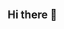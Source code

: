 ## Hi there 👋

<!-- Cybersecurity skills showcase
**GTW94/GTW94** is a ✨ _special_ ✨ repository because its `README.md` (this file) appears on your GitHub profile.

Cyber projects

🔭 Cybersecurity Penetration test report https://docs.google.com/document/d/1AOZUircVQ7DU8LAkqgiMG_WAmorQFjPdiDod5KQZ_LE/edit?usp=sharing



